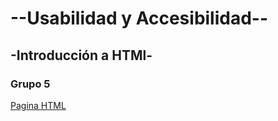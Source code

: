 #			--Usabilidad y Accesibilidad--

##			-Introducción a HTMl-

### Grupo 5

[Pagina HTML](IntroduccionHTML/index.html)
      
